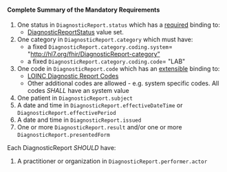 #### Complete Summary of the Mandatory Requirements


1.  One status in `DiagnosticReport.status` which has a [required]({{site.data.fhir.path}}/terminologies.html#required) binding to:
    -   [DiagnosticReportStatus] value set.
1.  One category in `DiagnosticReport.category` which must have:
    -   a fixed `DiagnosticReport.category.coding.system`= "http://hl7.org/fhir/DiagnosticReport-category”
    -   a fixed `DiagnosticReport.category.coding.code`= "LAB"
1.  One code in `DiagnosticReport.code` which has an [extensible]({{site.data.fhir.path}}/terminologies.html#extensible) binding to:
    -   [LOINC Diagnostic Report Codes]
    -   Other additional codes are allowed - e.g. system specific codes. All codes *SHALL* have an system value
1.  One patient in `DiagnosticReport.subject`
1.  A date and time in `DiagnosticReport.effectiveDateTime` or `DiagnosticReport.effectivePeriod`
1.  A date and time in `DiagnosticReport.issued`
1.  One or more `DiagnosticReport.result` and/or one or more `DiagnosticReport.presentedForm`

Each DiagnosticReport *SHOULD* have:

1.  A practitioner or organization in `DiagnosticReport.performer.actor`

[DiagnosticReportStatus]: {{site.data.fhir.path}}/valueset-diagnostic-report-status.html
[Observation]: {{site.data.fhir.path}}/observation.html
[LOINC Diagnostic Report Codes]: {{site.data.fhir.path}}/valueset-report-codes.html
